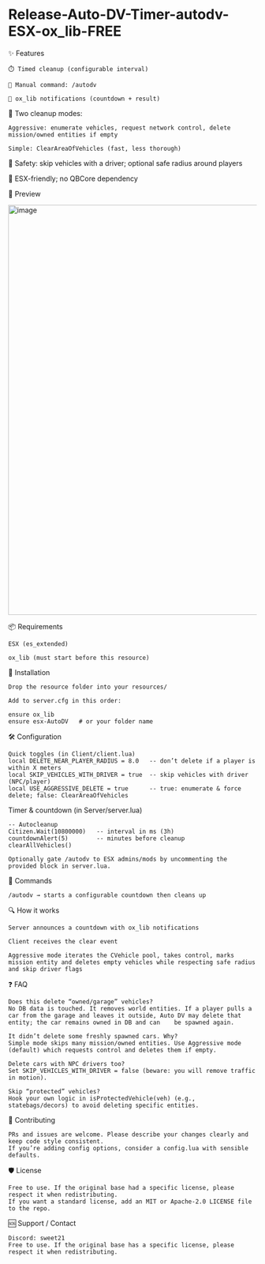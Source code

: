 # Release-Auto-DV-Timer-autodv-ESX-ox_lib-FREE

✨ Features

	⏱️ Timed cleanup (configurable interval)

	🔘 Manual command: /autodv

	🔔 ox_lib notifications (countdown + result)

🧹 Two cleanup modes:

	Aggressive: enumerate vehicles, request network control, delete mission/owned entities if empty

	Simple: ClearAreaOfVehicles (fast, less thorough)

🧠 Safety: skip vehicles with a driver; optional safe radius around players

🧩 ESX-friendly; no QBCore dependency


🧪 Preview

<img width="946" height="831" alt="image" src="https://github.com/user-attachments/assets/56b38518-4cb6-444d-96aa-afc1e255edc8" />


📦 Requirements

	ESX (es_extended)

	ox_lib (must start before this resource)


🚀 Installation

	Drop the resource folder into your resources/

	Add to server.cfg in this order:

	ensure ox_lib
	ensure esx-AutoDV   # or your folder name


🛠️ Configuration

	Quick toggles (in Client/client.lua)
	local DELETE_NEAR_PLAYER_RADIUS = 8.0   -- don’t delete if a player is within X meters
	local SKIP_VEHICLES_WITH_DRIVER = true  -- skip vehicles with driver (NPC/player)
	local USE_AGGRESSIVE_DELETE = true      -- true: enumerate & force delete; false: ClearAreaOfVehicles

Timer & countdown (in Server/server.lua)

	-- Autocleanup
	Citizen.Wait(10800000)   -- interval in ms (3h)
	countdownAlert(5)        -- minutes before cleanup
	clearAllVehicles()

	Optionally gate /autodv to ESX admins/mods by uncommenting the provided block in server.lua.


📖 Commands

	/autodv → starts a configurable countdown then cleans up


🔍 How it works

	Server announces a countdown with ox_lib notifications

	Client receives the clear event

	Aggressive mode iterates the CVehicle pool, takes control, marks mission entity and deletes empty vehicles while respecting safe radius and skip driver flags


❓ FAQ

	Does this delete “owned/garage” vehicles?
	No DB data is touched. It removes world entities. If a player pulls a car from the garage and leaves it outside, Auto DV may delete that entity; the car remains owned in DB and can 	be spawned again.

	It didn’t delete some freshly spawned cars. Why?
	Simple mode skips many mission/owned entities. Use Aggressive mode (default) which requests control and deletes them if empty.

	Delete cars with NPC drivers too?
	Set SKIP_VEHICLES_WITH_DRIVER = false (beware: you will remove traffic in motion).

	Skip “protected” vehicles?
	Hook your own logic in isProtectedVehicle(veh) (e.g., statebags/decors) to avoid deleting specific entities.


🤝 Contributing

	PRs and issues are welcome. Please describe your changes clearly and keep code style consistent.
	If you’re adding config options, consider a config.lua with sensible defaults.


🛡️ License

	Free to use. If the original base had a specific license, please respect it when redistributing.
	If you want a standard license, add an MIT or Apache-2.0 LICENSE file to the repo.


🆘 Support / Contact

	Discord: sweet21
	Free to use. If the original base has a specific license, please respect it when redistributing.

